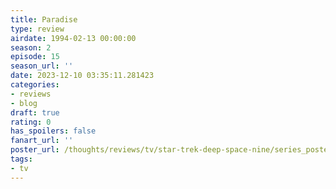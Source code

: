 ```yaml
---
title: Paradise
type: review
airdate: 1994-02-13 00:00:00
season: 2
episode: 15
season_url: ''
date: 2023-12-10 03:35:11.281423
categories:
- reviews
- blog
draft: true
rating: 0
has_spoilers: false
fanart_url: ''
poster_url: /thoughts/reviews/tv/star-trek-deep-space-nine/series_poster.jpg
tags:
- tv
---
```


